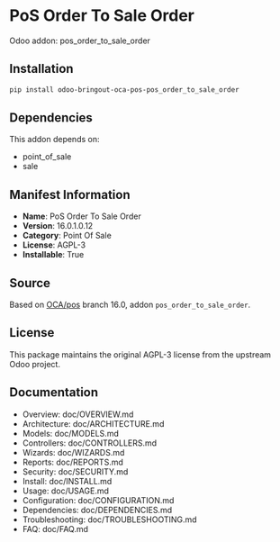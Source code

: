 # PoS Order To Sale Order

Odoo addon: pos_order_to_sale_order

## Installation

```bash
pip install odoo-bringout-oca-pos-pos_order_to_sale_order
```

## Dependencies

This addon depends on:
- point_of_sale
- sale

## Manifest Information

- **Name**: PoS Order To Sale Order
- **Version**: 16.0.1.0.12
- **Category**: Point Of Sale
- **License**: AGPL-3
- **Installable**: True

## Source

Based on [OCA/pos](https://github.com/OCA/pos) branch 16.0, addon `pos_order_to_sale_order`.

## License

This package maintains the original AGPL-3 license from the upstream Odoo project.

## Documentation

- Overview: doc/OVERVIEW.md
- Architecture: doc/ARCHITECTURE.md
- Models: doc/MODELS.md
- Controllers: doc/CONTROLLERS.md
- Wizards: doc/WIZARDS.md
- Reports: doc/REPORTS.md
- Security: doc/SECURITY.md
- Install: doc/INSTALL.md
- Usage: doc/USAGE.md
- Configuration: doc/CONFIGURATION.md
- Dependencies: doc/DEPENDENCIES.md
- Troubleshooting: doc/TROUBLESHOOTING.md
- FAQ: doc/FAQ.md
